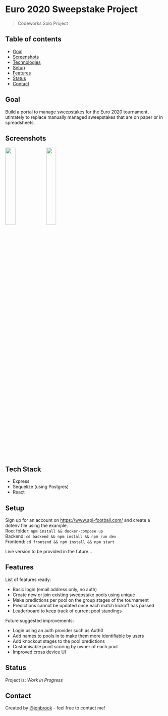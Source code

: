 # Euro 2020 Sweepstake Project

> Codeworks Solo Project

## Table of contents

- [Goal](#goal)
- [Screenshots](#screenshots)
- [Technologies](#technologies)
- [Setup](#setup)
- [Features](#features)
- [Status](#status)
- [Contact](#contact)

## Goal

Build a portal to manage sweepstakes for the Euro 2020 tournament, utimately to replace manually managed sweepstakes that are on paper or in spreadsheets.

## Screenshots

<img src="img/login.png" width="25%">
<img src="img/main.png" width="25%">

## Tech Stack

- Express
- Sequelize (using Postgres)
- React

## Setup

Sign up for an account on https://www.api-football.com/ and create a dotenv file using the example.\
Root folder: `npm install && docker-compose up`\
Backend: `cd backend && npm install && npm run dev`\
Frontend: `cd frontend && npm install && npm start`

Live version to be provided in the future...

## Features

List of features ready:

- Basic login (email address only, no auth)
- Create new or join existing sweepstake pools using unique
- Make predictions per pool on the group stages of the tournament
- Predictions cannot be updated once each match kickoff has passed
- Leaderboard to keep track of current pool standings

Future suggested improvements:

- Login using an auth provider such as Auth0
- Add names to pools in to make them more identifiable by users
- Add knockout stages to the pool predictions
- Customisable point scoring by owner of each pool
- Improved cross device UI

## Status

Project is: _Work in Progress_

## Contact

Created by [@jonbrook](https://github.com/jonbrook) - feel free to contact me!
